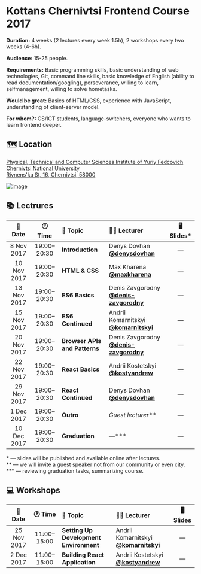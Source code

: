 # Kottans Chernivtsi Frontend Course 2017

**Duration:** 4 weeks (2 lectures every week 1.5h), 2 workshops every two weeks (4-6h).

**Audience:** 15-25 people.

**Requirements:** Basic programming skills, basic understanding of web technologies, Git, command line skills, basic knowledge of English (ability to read documentation/googling), perseverance, willing to learn, selfmanagement, willing to solve hometasks.

**Would be great:** Basics of HTML/CSS, experience with JavaScript, understanding of client-server model.

**For whom?:** CS/ICT students, language-switchers, everyone who wants to learn frontend deeper.

## 🗺 Location

[Physical, Technical and Computer Sciences Institute of Yuriy Fedcovich Chernivtsi National University\
Rivnens'ka St, 16, Chernivtsi, 58000][location-url]

[![image][location-image]][location-url]

## 📚 Lectrures

| 📅 Date | 🕐 Time | 📝 Topic | 👨‍🏫 Lecturer | 🖥 Slides* |
|:-------:|:------:|:---------|:--------------|:---------:|
| 8 Nov 2017 | 19:00–20:30 | **Introduction** | Denys Dovhan **[@denysdovhan]** | — |
| 10 Nov 2017 | 19:00–20:30 | **HTML & CSS** | Max Kharena **[@maxkharena]** | — |
| 13 Nov 2017 | 19:00–20:30 | **ES6 Basics** | Denis Zavgorodny **[@denis-zavgorodny]** | — |
| 15 Nov 2017 | 19:00–20:30 | **ES6 Continued** | Andrii Komarnitskyi **[@komarnitskyi]** | — |
| 20 Nov 2017 | 19:00–20:30 | **Browser APIs and Patterns** | Denis Zavgorodny **[@denis-zavgorodny]** | — |
| 22 Nov 2017 | 19:00–20:30 | **React Basics** | Andrii Kostetskyi **[@kostyandrew]** | — |
| 29 Nov 2017 | 19:00–20:30 | **React Continued** | Denys Dovhan **[@denysdovhan]** | — |
| 1 Dec 2017 | 19:00–20:30 | **Outro** | _Guest lecturer_** | — |
| 10 Dec 2017 | 19:00–20:30 | **Graduation** | —*** | — |

\* — slides will be published and available online after lectures.\
\** — we will invite a guest speaker not from our community or even city.\
\*** — reviewing graduation tasks, summarizing course.

## 💻 Workshops

| 📅 Date | 🕐 Time | 📝 Topic | 👨‍🏫 Lecturer | 🖥 Slides |
|:-------:|:------:|:---------|:--------------|:---------:|
| 25 Nov 2017 | 11:00–15:00 | **Setting Up Development Environment** | Andrii Komarnitskyi **[@komarnitskyi]** | — |
| 2 Dec 2017 | 11:00–15:00 | **Building React Application** | Andrii Kostetskyi **[@kostyandrew]** | — |

<!-- References -->

[location-image]: https://user-images.githubusercontent.com/3459374/32415614-1c5c082a-c245-11e7-9c8d-44bf55b40db2.png
[location-url]: https://goo.gl/maps/deN3d4oVg2U2

[@denysdovhan]: https://github.com/denysdovhan
[@denis-zavgorodny]: https://github.com/denis-zavgorodny
[@maxkharena]: https://github.com/maxkharena
[@komarnitskyi]: https://github.com/komarnitskyi
[@kostyandrew]: https://github.com/kostyandrew
